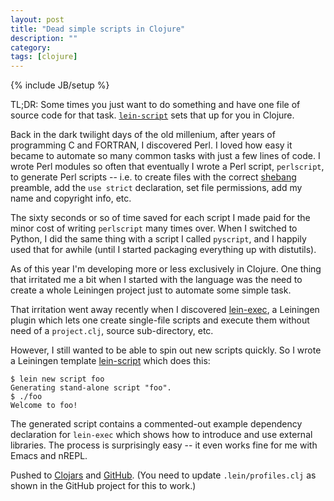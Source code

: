```yaml
---
layout: post
title: "Dead simple scripts in Clojure"
description: ""
category: 
tags: [clojure]
---
```

{% include JB/setup %}

TL;DR: Some times you just want to do something and have one file of
source code for that task.
[`lein-script`](https://github.com/eigenhombre/lein-script) sets that
up for you in Clojure.

Back in the dark twilight days of the old millenium, after years of
programming C and FORTRAN, I discovered Perl. I loved how easy it
became to automate so many common tasks with just a few lines of code.
I wrote Perl modules so often that eventually I wrote a Perl script,
`perlscript`, to generate Perl scripts -- i.e. to create files with
the correct [shebang](http://bit.ly/1gQyETQ)
preamble, add the `use strict` declaration, set file permissions, add
my name and copyright info, etc. 

The sixty seconds or so of time saved for each script I made paid
for the minor cost of writing `perlscript` many times over. When I switched
to Python, I did the same thing with a script I called `pyscript`, and
I happily used that for awhile (until I started packaging everything
up with distutils).

As of this year I'm developing more or less exclusively in Clojure.
One thing that irritated me a bit when I started with the language was
the need to create a whole Leiningen project just to automate some simple
task.

That irritation went away recently when I discovered
[lein-exec](https://github.com/kumarshantanu/lein-exec), a Leiningen
plugin which lets one create single-file scripts and execute them
without need of a `project.clj`, source sub-directory, etc.

However, I still wanted to be able to spin out new scripts quickly. So
I wrote a Leiningen template
[lein-script](https://github.com/eigenhombre/lein-script) which does
this:

    $ lein new script foo
    Generating stand-alone script "foo".
    $ ./foo
    Welcome to foo!

The generated script contains a commented-out example dependency
declaration for `lein-exec` which shows how to introduce and use
external libraries. The process is surprisingly easy -- it even works
fine for me with Emacs and nREPL.

Pushed to [Clojars](https://clojars.org/lein-script) and
[GitHub](https://github.com/eigenhombre/lein-script). (You need to
update `.lein/profiles.clj` as shown in the GitHub project for this to
work.)

